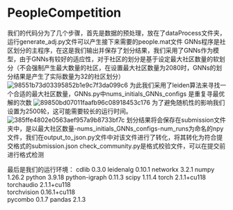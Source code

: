 # PeopleCompetition

我们的代码分为了几个步骤，首先是数据的预处理，放在了dataProcess文件夹，运行generate_adj.py文件可以产生接下来需要的people.mat文件
GNNs程序是社区划分的主程序，在这是我们输出并保存了划分结果，我们采用了GNNs作为模型，由于GNNs有较好的适应性，对于社区的划分是基于设定最大社区数量的软划分（不会强制产生最大数量的社区，在设置最大社区数量为2080时，GNNs的划分结果是产生了实际数量为32的社区划分）
![98551b73d03395852b1e9c7f3da099c6](https://github.com/Superbia-X/PeopleCompetition/assets/58381321/6ad06017-e6c6-4b74-bd1f-d600d3fed720)
为此我们采用了leiden算法来寻找一个合适的最大社区数量，GNNs.py中nums_initials_GNNs_configs 是重复寻最优解的次数
![89850bd07011faafb96c08918453c176](https://github.com/Superbia-X/PeopleCompetition/assets/58381321/77ff4988-ad7f-46bd-82f5-a912ce368951)
为了避免随机性的影响我们设置为2500轮，这可能需要较长的运行时间。
![385ffe4802e0563aef957a9b8733bf7c](https://github.com/Superbia-X/PeopleCompetition/assets/58381321/7f8a4ab9-68c3-46af-9da6-1e8c857cf887)
划分结果将会保存在submission文件夹中，是以最大社区数量-nums_initials_GNNs_configs-num_runs为命名的npy文件，我们在output_to_json.py文件中对该文件进行了转化，将其转化为符合提交格式的submission.json
check_community.py是格式校验文件，可以在提交前进行格式检测

最后是我们的运行环境：
cdlib                     0.3.0
leidenalg                 0.10.1
networkx                  3.2.1
numpy                     1.26.2
python                    3.9.18
python-igraph             0.11.3
scipy                     1.11.4
torch                     2.1.1+cu118              
torchaudio                2.1.1+cu118              
torchvision               0.16.1+cu118             
pycombo                   0.1.7 
pandas                    2.1.3

